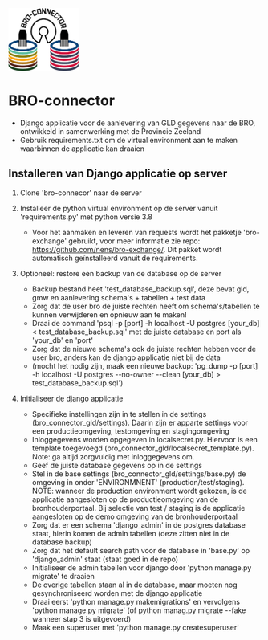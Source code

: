 
<img src=bro_connector/static/img/broconnector.png width="140">

# BRO-connector

- Django applicatie voor de aanlevering van GLD gegevens naar de BRO, ontwikkeld in samenwerking met de Provincie Zeeland
- Gebruik requirements.txt om de virtual environment aan te maken waarbinnen de applicatie kan draaien

## Installeren van Django applicatie op server

1. Clone 'bro-connecor' naar de server
2. Installeer de python virtual environment op de server vanuit 'requirements.py' met python versie 3.8
    - Voor het aanmaken en leveren van requests wordt het pakketje 'bro-exchange' gebruikt, voor meer informatie zie repo: https://github.com/nens/bro-exchange/. Dit pakket wordt automatisch geïnstalleerd vanuit de requirements.
3. Optioneel: restore een backup van de database op de server
    - Backup bestand heet 'test_database_backup.sql', deze bevat gld, gmw en aanlevering schema's + tabellen + test data
    - Zorg dat de user bro de juiste rechten heeft om schema's/tabellen te kunnen verwijderen en opnieuw aan te maken!
    - Draai de command 'psql -p [port] -h localhost -U postgres [your_db] < test_database_backup.sql' met de juiste database en port als 'your_db' en 'port'
    - Zorg dat de nieuwe schema's ook de juiste rechten hebben voor de user bro, anders kan de django applicatie niet bij de data
    - (mocht het nodig zijn, maak een nieuwe backup: 'pg_dump -p [port] -h localhost -U postgres --no-owner --clean [your_db] > test_database_backup.sql')

4. Initialiseer de django applicatie
    - Specifieke instellingen zijn in te stellen in de settings (bro_connector_gld/settings). Daarin zijn er apparte settings voor een productieomgeving, testomgeving en stagingomgeving
    - Inloggegevens worden opgegeven in localsecret.py. Hiervoor is een template toegevoegd (bro_connector_gld/localsecret_template.py). Note: ga altijd zorgvuldig met inloggegevens om.
    - Geef de juiste database gegevens op in de settings
    - Stel in de base settings (bro_connector_gld/settings/base.py) de omgeving in onder 'ENVIRONMNENT' (production/test/staging). NOTE: wanneer de production environment wordt gekozen, is de applicatie aangesloten op de productieomgeving van de bronhouderportaal. Bij selectie van test / staging is de applicatie aangesloten op de demo omgeving van de bronhouderportaal
    - Zorg dat er een schema 'django_admin' in de postgres database staat, hierin komen de admin tabellen (deze zitten niet in de database backup)
    - Zorg dat het default search path voor de database in 'base.py' op 'django_admin' staat (staat goed in de repo)
    - Initialiseer de admin tabellen voor django door 'python manage.py migrate' te draaien
    - De overige tabellen staan al in de database, maar moeten nog gesynchroniseerd worden met de django applicatie
    - Draai eerst 'python manage.py makemigrations' en vervolgens 'python manage.py migrate' (of python manag.py migrate --fake wanneer stap 3 is uitgevoerd)
    - Maak een superuser met 'python manage.py createsuperuser' 


